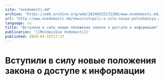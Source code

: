 ```yaml
---
site: "evedomosti.md"
archive: "https://web.archive.org/web/20240325172300/www.evedomosti.md/news/vstupili-v-silu-novye-polozheniya-zakona-o-dostupe-k-informa"
url: "http://www.evedomosti.md/news/vstupili-v-silu-novye-polozheniya-zakona-o-dostupe-k-informa"
language: ru
title: "Вступили в силу новые положения закона о доступе к информации"
publication: '[[Moldavskie Vedomosti]]'
published: 2024-01-15T17:27
---
```


# Вступили в силу новые положения закона о доступе к информации

